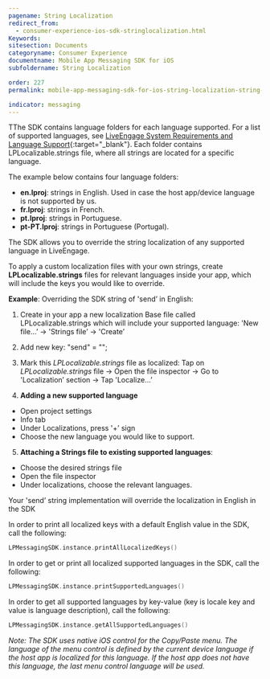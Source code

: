 ```yaml
---
pagename: String Localization
redirect_from:
  - consumer-experience-ios-sdk-stringlocalization.html
Keywords:
sitesection: Documents
categoryname: Consumer Experience
documentname: Mobile App Messaging SDK for iOS
subfoldername: String Localization

order: 227
permalink: mobile-app-messaging-sdk-for-ios-string-localization-string-localization.html

indicator: messaging
---
```


TThe SDK contains language folders for each language supported. For a list of supported languages, see [LiveEngage System Requirements and Language Support](https://ce-sr.s3.amazonaws.com/CA/Admin/Sys%20req/System%20requirements.pdf){:target="_blank"}. Each folder contains LPLocalizable.strings file, where all strings are located for a specific language.

The example below contains four language folders:

* **en.lproj**: strings in English. Used in case the host app/device language is not supported by us.
* **fr.lproj**: strings in French.
* **pt.lproj**: strings in Portuguese.
* **pt-PT.lproj**: strings in Portuguese (Portugal).

The SDK allows you to override the string localization of any supported language in LiveEngage.

To apply a custom localization files with your own strings, create **LPLocalizable.strings** files for relevant languages inside your app, which will include the keys you would like to override.

**Example**: Overriding the SDK string of 'send’ in English:

1. Create in your app a new localization Base file called LPLocalizable.strings which will include your supported language: 'New file…’ -> 'Strings file’ -> 'Create’
2. Add new key: "send" = "<ANY NEW VALUE>";
3. Mark this _LPLocalizable.strings_ file as localized: Tap on _LPLocalizable.strings_ file -> Open the file inspector -> Go to 'Localization’ section -> Tap 'Localize…’

4. **Adding a new supported language**
* Open project settings
* Info tab
* Under Localizations, press '+’ sign
* Choose the new language you would like to support.

5.  **Attaching a Strings file to existing supported languages**:
* Choose the desired strings file
* Open the file inspector
* Under localizations, choose the relevant languages.

Your 'send’ string implementation will override the localization in English in the SDK


In order to print all localized keys with a default English value in the SDK, call the following:

```swift
LPMessagingSDK.instance.printAllLocalizedKeys()
```



In order to get or print all localized supported languages in the SDK, call the following:

```swift
LPMessagingSDK.instance.printSupportedLanguages()
```



In order to get all supported languages by key-value (key is locale key and value is language description), call the following:

```swift
LPMessagingSDK.instance.getAllSupportedLanguages()
```


_Note: The SDK uses native iOS control for the Copy/Paste menu. The language of the menu control is defined by the current device language if the host app is localized for this language. If the host app does not have this language, the last menu control language will be used._
